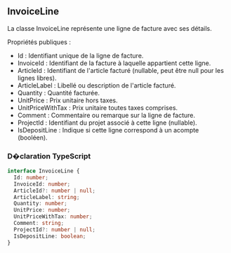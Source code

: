 ﻿## InvoiceLine

La classe InvoiceLine représente une ligne de facture avec ses détails.

Propriétés publiques :
- Id : Identifiant unique de la ligne de facture.
- InvoiceId : Identifiant de la facture à laquelle appartient cette ligne.
- ArticleId : Identifiant de l'article facturé (nullable, peut être null pour les lignes libres).
- ArticleLabel : Libellé ou description de l'article facturé.
- Quantity : Quantité facturée.
- UnitPrice : Prix unitaire hors taxes.
- UnitPriceWithTax : Prix unitaire toutes taxes comprises.
- Comment : Commentaire ou remarque sur la ligne de facture.
- ProjectId : Identifiant du projet associé à cette ligne (nullable).
- IsDepositLine : Indique si cette ligne correspond à un acompte (booléen).

### D�claration TypeScript
```typescript
interface InvoiceLine {
  Id: number;
  InvoiceId: number;
  ArticleId?: number | null;
  ArticleLabel: string;
  Quantity: number;
  UnitPrice: number;
  UnitPriceWithTax: number;
  Comment: string;
  ProjectId?: number | null;
  IsDepositLine: boolean;
}
```